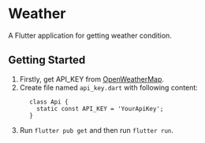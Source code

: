 # Weather

A Flutter application for getting weather condition.

## Getting Started

1. Firstly, get API_KEY from [OpenWeatherMap](https://openweathermap.org).
2. Create file named `api_key.dart` with following content:
```
      class Api {
        static const API_KEY = 'YourApiKey';
      }
```
3. Run `flutter pub get` and then run `flutter run`.
